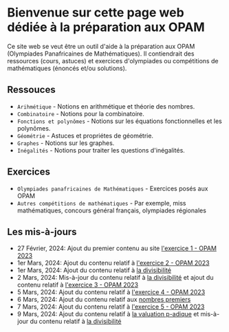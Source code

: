 # Bienvenue sur cette page web dédiée à la préparation aux OPAM

Ce site web se veut être un outil d'aide à la préparation aux OPAM (Olympiades Panafricaines de Mathématiques).
Il contiendrait des ressources (cours, astuces) et exercices d'olympiades ou compétitions de mathématiques (énoncés et/ou solutions).

## Ressouces

* `Arihmétique` - Notions en arithmétique et théorie des nombres.
* `Combinatoire` - Notions pour la combinatoire.
* `Fonctions et polynômes` - Notions sur les équations fonctionnelles et les polynômes.
* `Géométrie` - Astuces et propriétes de géométrie.
* `Graphes` - Notions sur les graphes.
* `Inégalités` - Notions pour traiter les questions d'inégalités.

## Exercices

* `Olympiades panafricaines de Mathématiques` - Exercices posés aux OPAM
* `Autres compétitions de mathématiques` - Par exemple, miss mathématiques, concours général français, olympiades régionales

## Les mis-à-jours

* 27 Février, 2024: Ajout du premier contenu au site [l'exercice 1 - OPAM 2023](https://patrice-n.github.io/opam/opam/opam-2023/exercise-1)
* 1er Mars, 2024: Ajout du contenu relatif à [l'exercice 2 - OPAM 2023](https://patrice-n.github.io/opam/opam/opam-2023/exercise-2)
* 1er Mars, 2024: Ajout du contenu relatif à [la divisibilité](https://patrice-n.github.io/opam/course/nt/first-concepts/divisibility)
* 2 Mars, 2024: Mis-à-jour du contenu relatif à [la divisibilité](https://patrice-n.github.io/opam/course/nt/first-concepts/divisibility) et ajout du contenu relatif à [l'exercice 3 - OPAM 2023](https://patrice-n.github.io/opam/opam/opam-2023/exercise-3)
* 5 Mars, 2024: Ajout du contenu relatif à [l'exercice 4 - OPAM 2023](https://patrice-n.github.io/opam/opam/opam-2023/exercise-4)
* 6 Mars, 2024: Ajout du contenu relatif aux [nombres premiers](https://patrice-n.github.io/opam/course/nt/first-concepts/prime-numbers)
* 7 Mars, 2024: Ajout du contenu relatif à [l'exercice 5 - OPAM 2023](https://patrice-n.github.io/opam/opam/opam-2023/exercise-5)
* 9 Mars, 2024: Ajout du contenu relatif à [la valuation p-adique](https://patrice-n.github.io/opam/course/nt/first-concepts/p-adic-valuation) et mis-à-jour du contenu relatif à [la divisibilité](https://patrice-n.github.io/opam/course/nt/first-concepts/divisibility)
